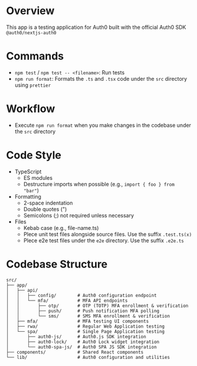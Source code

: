 # Overview

This app is a testing application for Auth0 built with the official Auth0 SDK `@auth0/nextjs-auth0`

# Commands

- `npm test` / `npm test -- <filename>`: Run tests
- `npm run format`: Formats the `.ts` and `.tsx` code under the `src` directory using `prettier`

# Workflow

- Execute `npm run format` when you make changes in the codebase under the `src` directory

# Code Style
- TypeScript
  - ES modules
  - Destructure imports when possible (e.g., `import { foo } from "bar"`)
- Formatting
  - 2-space indentation
  - Double quotes (")
  - Semicolons (;) not required unless necessary
- Files
  - Kebab case (e.g., file-name.ts)
  - Plece unit test files alongside source files. Use the suffix `.test.ts(x)`
  - Plece e2e test files under the `e2e` directory. Use the suffix `.e2e.ts`

# Codebase Structure

```
src/
├── app/
│   ├── api/
│   │   ├── config/        # Auth0 configuration endpoint
│   │   └── mfa/           # MFA API endpoints
│   │       ├── otp/       # OTP (TOTP) MFA enrollment & verification
│   │       ├── push/      # Push notification MFA polling
│   │       └── sms/       # SMS MFA enrollment & verification
│   ├── mfa/               # MFA testing UI components
│   ├── rwa/               # Regular Web Application testing
│   └── spa/               # Single Page Application testing
│       ├── auth0-js/      # Auth0.js SDK integration
│       ├── auth0-lock/    # Auth0 Lock widget integration
│       └── auth0-spa-js/  # Auth0 SPA JS SDK integration
├── components/            # Shared React components
└── lib/                   # Auth0 configuration and utilities
```
